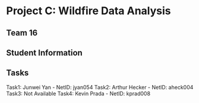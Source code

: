 # Project C: Wildfire Data Analysis

## Team 16

## Student Information

## Tasks
Task1: Junwei Yan  - NetID: jyan054
Task2: Arthur Hecker - NetID: aheck004
Task3: Not Available
Task4: Kevin Prada - NetID: kprad008

